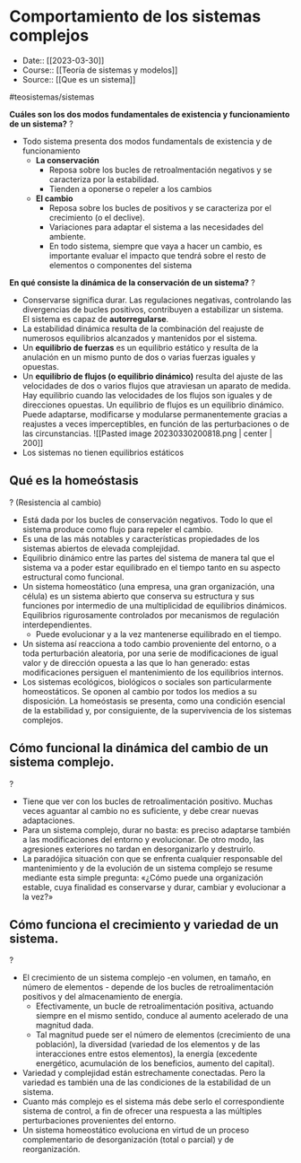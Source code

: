# Comportamiento de los sistemas complejos

- Date:: [[2023-03-30]]
- Course:: [[Teoría de sistemas y modelos]]
- Source:: [[Que es un sistema]]

#teosistemas/sistemas 

**Cuáles son los dos modos fundamentales de existencia y funcionamiento de un sistema?**
?
- Todo sistema presenta dos modos fundamentals de existencia y de funcionamiento
	- **La conservación**
		- Reposa sobre los bucles de retroalmentación negativos y se caracteriza por la estabilidad.
		- Tienden a oponerse o repeler a los cambios
	- **El cambio**
		- Reposa sobre los bucles de positivos y se caracteriza por el crecimiento (o el declive).
		- Variaciones para adaptar el sistema a las necesidades del ambiente.
		- En todo sistema, siempre que vaya a hacer un cambio, es importante evaluar el impacto que tendrá sobre el resto de elementos o componentes del sistema
<!--SR:!2023-05-08,2,248-->


**En qué consiste la dinámica de la conservación de un sistema?**
?
- Conservarse significa durar. Las regulaciones negativas, controlando las divergencias de bucles positivos, contribuyen a estabilizar un sistema. El sistema es capaz de **autorregularse**.
- La estabilidad dinámica resulta de la combinación del reajuste de numerosos equilibrios alcanzados y mantenidos por el sistema.
- Un **equilibrio de fuerzas** es un equilibrio estático y resulta de la  anulación en un mismo punto de dos o varias fuerzas iguales y opuestas.  
- Un **equilibrio de flujos (o equilibrio dinámico)** resulta del ajuste de las velocidades de   dos o varios flujos que atraviesan un aparato de medida. Hay equilibrio cuando las velocidades de los flujos son iguales y de direcciones opuestas. Un equilibrio de flujos es un equilibrio dinámico. Puede adaptarse, modificarse y modularse permanentemente gracias a reajustes a veces imperceptibles, en función de las perturbaciones o de las circunstancias.
	 ![[Pasted image 20230330200818.png | center | 200]]
- Los sistemas no tienen equilibrios estáticos
<!--SR:!2023-05-08,2,248-->

## Qué es la homeóstasis
?
(Resistencia al cambio)
- Está dada por los bucles de conservación negativos. Todo lo que el sistema produce como flujo para repeler el cambio.
- Es una de las más notables y características propiedades de los sistemas abiertos de   elevada complejidad. 
- Equilibrio dinámico entre las partes del sistema de manera tal que el sistema va a poder estar equilibrado en el tiempo tanto en su aspecto estructural como funcional.
- Un sistema homeostático (una empresa, una gran organización, una célula) es un sistema abierto que conserva su estructura y sus funciones por intermedio de una multiplicidad de equilibrios dinámicos. Equilibrios rigurosamente controlados por mecanismos de regulación interdependientes.
	- Puede evolucionar y a la vez mantenerse equilibrado en el tiempo.  
- Un sistema así reacciona a todo cambio proveniente del entorno, o a toda perturbación aleatoria, por una serie de modificaciones de igual valor y de dirección opuesta a las que lo han generado: estas modificaciones persiguen el mantenimiento de los equilibrios internos.  
- Los sistemas ecológicos, biológicos o sociales son particularmente homeostáticos. Se oponen al cambio por todos los medios a su disposición. La homeóstasis se presenta, como una condición esencial de la estabilidad y, por consiguiente, de la supervivencia de los  sistemas complejos.
<!--SR:!2023-05-07,1,230-->


## Cómo funcional la dinámica del cambio de un sistema complejo.
?
- Tiene que ver con los bucles de retroalimentación positivo. Muchas veces aguantar al cambio no es suficiente, y debe crear nuevas adaptaciones.
- Para un sistema complejo, durar no basta: es preciso adaptarse también a las modificaciones del entorno y evolucionar. De otro modo, las agresiones exteriores no tardan en desorganizarlo y destruirlo.  
- La paradójica situación con que se enfrenta cualquier responsable del  mantenimiento y de la evolución de un sistema complejo se resume mediante esta simple pregunta: «¿Cómo puede una organización estable, cuya finalidad es conservarse y durar, cambiar y evolucionar a la vez?»
<!--SR:!2023-05-08,2,248-->


## Cómo funciona el crecimiento y variedad de un sistema.
?
- El crecimiento de un sistema complejo -en volumen, en tamaño, en número de  elementos - depende de los bucles de retroalimentación positivos y del almacenamiento de energía. 
	- Efectivamente, un bucle de retroalimentación positiva, actuando siempre en el mismo sentido, conduce al aumento acelerado de una magnitud dada.  
	- Tal magnitud puede ser el número de elementos (crecimiento de una población), la  diversidad (variedad de los elementos y de las interacciones entre estos elementos), la energía (excedente energético, acumulación de los beneficios, aumento del capital).  
- Variedad y complejidad están estrechamente conectadas. Pero la variedad es también una de las condiciones de la estabilidad de un sistema.
- Cuanto más complejo es el sistema más debe serlo el correspondiente sistema de  control, a fin de ofrecer una respuesta a las múltiples perturbaciones provenientes del  entorno.  
- Un sistema homeostático evoluciona en virtud de un proceso complementario de  desorganización (total o parcial) y de reorganización.
<!--SR:!2023-05-08,2,248-->

